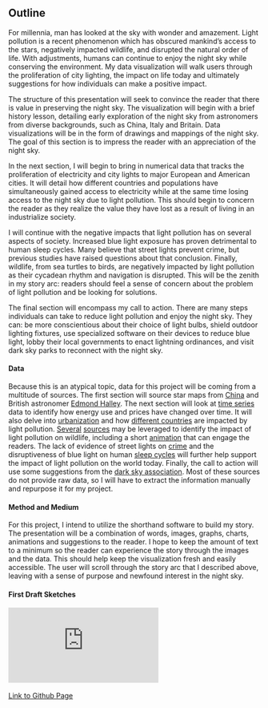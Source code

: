 ## Outline

For millennia, man has looked at the sky with wonder and amazement.  Light pollution is a recent phenomenon which has obscured mankind’s access to the stars, negatively impacted wildlife, and disrupted the natural order of life.  With adjustments, humans can continue to enjoy the night sky while conserving the environment.  My data visualization will walk users through the proliferation of city lighting, the impact on life today and ultimately suggestions for how individuals can make a positive impact.


The structure of this presentation will seek to convince the reader that there is value in preserving the night sky.  The visualization will begin with a brief history lesson, detailing early exploration of the night sky from astronomers from diverse backgrounds, such as China, Italy and Britain.  Data visualizations will be in the form of drawings and mappings of the night sky.  The goal of this section is to impress the reader with an appreciation of the night sky.

In the next section, I will begin to bring in numerical data that tracks the proliferation of electricity and city lights to major European and American cities.  It will detail how different countries and populations have simultaneously gained access to electricity while at the same time losing access to the night sky due to light pollution.  This should begin to concern the reader as they realize the value they have lost as a result of living in an industrialize society.

I will continue with the negative impacts that light pollution has on several aspects of society.  Increased blue light exposure has proven detrimental to human sleep cycles.  Many believe that street lights prevent crime, but previous studies have raised questions about that conclusion.  Finally, wildlife, from sea turtles to birds, are negatively impacted by light pollution as their cycadean rhythm and navigation is disrupted.  This will be the zenith in my story arc: readers should feel a sense of concern about the problem of light pollution and be looking for solutions.

The final section will encompass my call to action.  There are many steps individuals can take to reduce light pollution and enjoy the night sky.  They can: be more conscientious about their choice of light bulbs, shield outdoor lighting fixtures, use specialized software on their devices to reduce blue light, lobby their local governments to enact lightning ordinances, and visit dark sky parks to reconnect with the night sky.

#### Data

Because this is an atypical topic, data for this project will be coming from a multitude of sources.  The first section will source star maps from [China](https://gizmodo.com/how-ancient-star-maps-gave-rise-to-modern-astronomy-1818815391) and British astronomer [Edmond Halley](http://s3.amazonaws.com/magnoliasoft.imageweb/nmm/supersize/b4225.jpg).  The next section will look at [time series](https://www.pressestelle.tu-berlin.de/fileadmin/a70100710/Medieninformationen/2007/Pearson_and_Fouquet_7_Centuries_Light_En_Jnl_2006v27-01-a07.pdf) data to identify how energy use and prices have changed over time.  It will also delve into [urbanization](https://ourworldindata.org/urbanization) and how [different countries](https://advances.sciencemag.org/content/2/6/e1600377/tab-figures-data) are impacted by light pollution.  [Several](https://www.ncbi.nlm.nih.gov/pmc/articles/PMC4778446/) [sources](http://cescos.fau.edu/observatory/lightpol-Birds.html) may be leveraged to identify the impact of light pollution on wildlife, including a short [animation](http://www.tourdeturtles.org/flash/LightPollution.swf) that can engage the readers.  The lack of evidence of street lights on [crime](https://jech.bmj.com/content/69/11/1118) and the disruptiveness of blue light on human [sleep cycles](https://www.darksky.org/ama-report-affirms-human-health-impacts-from-leds/) will further help support the impact of light pollution on the world today.  Finally, the call to action will use some suggestions from the [dark sky association](https://www.darksky.org/get-involved/).  Most of these sources do not provide raw data, so I will have to extract the information manually and repurpose it for my project.

#### Method and Medium

For this project, I intend to utilize the shorthand software to build my story.  The presentation will be a combination of words, images, graphs, charts, animations and suggestions to the reader.  I hope to keep the amount of text to a minimum so the reader can experience the story through the images and the data.  This should help keep the visualization fresh and easily accessible.  The user will scroll through the story arc that I described above, leaving with a sense of purpose and newfound interest in the night sky.  

#### First Draft Sketches

![Sketches](https://github.com/Oldyeller89/DataVizPortfolio/blob/master/ProjectPart1Sketches/SCN_0008.pdf)

[Link to Github Page](https://oldyeller89.github.io/DataVizPortfolio/) 
